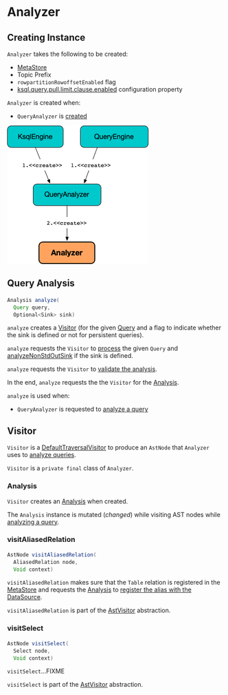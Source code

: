 # Analyzer

## Creating Instance

`Analyzer` takes the following to be created:

* <span id="metaStore"> [MetaStore](MetaStore.md)
* <span id="topicPrefix"> Topic Prefix
* <span id="rowpartitionRowoffsetEnabled"> `rowpartitionRowoffsetEnabled` flag
* <span id="pullLimitClauseEnabled"> [ksql.query.pull.limit.clause.enabled](KsqlConfig.md#KSQL_QUERY_PULL_LIMIT_CLAUSE_ENABLED) configuration property

`Analyzer` is created when:

* `QueryAnalyzer` is [created](QueryAnalyzer.md#analyzer)

![Analyzer](images/Analyzer.png)

## <span id="analyze"> Query Analysis

```java
Analysis analyze(
  Query query,
  Optional<Sink> sink)
```

`analyze` creates a [Visitor](#Visitor) (for the given [Query](parser/Query.md) and a flag to indicate whether the sink is defined or not for persistent queries).

`analyze` requests the `Visitor` to [process](parser/AstVisitor.md#process) the given `Query` and [analyzeNonStdOutSink](#analyzeNonStdOutSink) if the sink is defined.

`analyze` requests the `Visitor` to [validate the analysis](#validate).

In the end, `analyze` requests the the `Visitor` for the [Analysis](#analysis).

`analyze` is used when:

* `QueryAnalyzer` is requested to [analyze a query](QueryAnalyzer.md#analyze)

## <span id="Visitor"> Visitor

`Visitor` is a [DefaultTraversalVisitor](parser/DefaultTraversalVisitor.md) to produce an `AstNode` that `Analyzer` uses to [analyze queries](#analyze).

`Visitor` is a `private final` class of `Analyzer`.

### <span id="analysis"> Analysis

`Visitor` creates an [Analysis](Analysis.md) when created.

The `Analysis` instance is mutated (_changed_) while visiting AST nodes while [analyzing a query](#analyze).

### <span id="visitAliasedRelation"> visitAliasedRelation

```java
AstNode visitAliasedRelation(
  AliasedRelation node,
  Void context)
```

`visitAliasedRelation` makes sure that the `Table` relation is registered in the [MetaStore](#metaStore) and requests the [Analysis](#analysis) to [register the alias with the DataSource](Analysis.md#addDataSource).

`visitAliasedRelation` is part of the [AstVisitor](parser/AstVisitor.md#visitAliasedRelation) abstraction.

### <span id="visitSelect"> visitSelect

```java
AstNode visitSelect(
  Select node,
  Void context)
```

`visitSelect`...FIXME

`visitSelect` is part of the [AstVisitor](parser/AstVisitor.md#visitSelect) abstraction.
